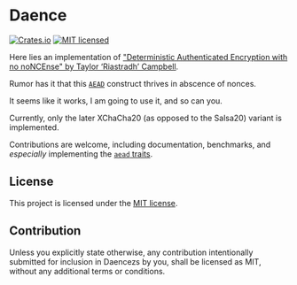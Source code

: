 # Daence

[![Crates.io][crates-badge]][crates-url]
[![MIT licensed][mit-badge]][mit-url]

[crates-badge]: https://img.shields.io/crates/v/daence.svg
[crates-url]: https://crates.io/crates/daence
[mit-badge]: https://img.shields.io/badge/license-MIT-blue.svg
[mit-url]: https://github.com/qm3ster/daence/blob/master/LICENSE

Here lies an implementation of ["Deterministic Authenticated Encryption with no noNCEnse" by Taylor ‘Riastradh’ Campbell](https://github.com/riastradh/daence).

Rumor has it that this [`AEAD`](https://en.wikipedia.org/wiki/Authenticated_encryption) construct thrives in abscence of nonces.

It seems like it works, I am going to use it, and so can you.

Currently, only the later XChaCha20 (as opposed to the Salsa20) variant is implemented.

Contributions are welcome, including documentation, benchmarks, and *especially* implementing the [`aead` traits](https://docs.rs/aead/latest/aead/#traits).

## License
This project is licensed under the [MIT license][mit-url].


## Contribution
Unless you explicitly state otherwise, any contribution intentionally submitted for inclusion in Daencezs by you, shall be licensed as MIT, without any additional terms or conditions.